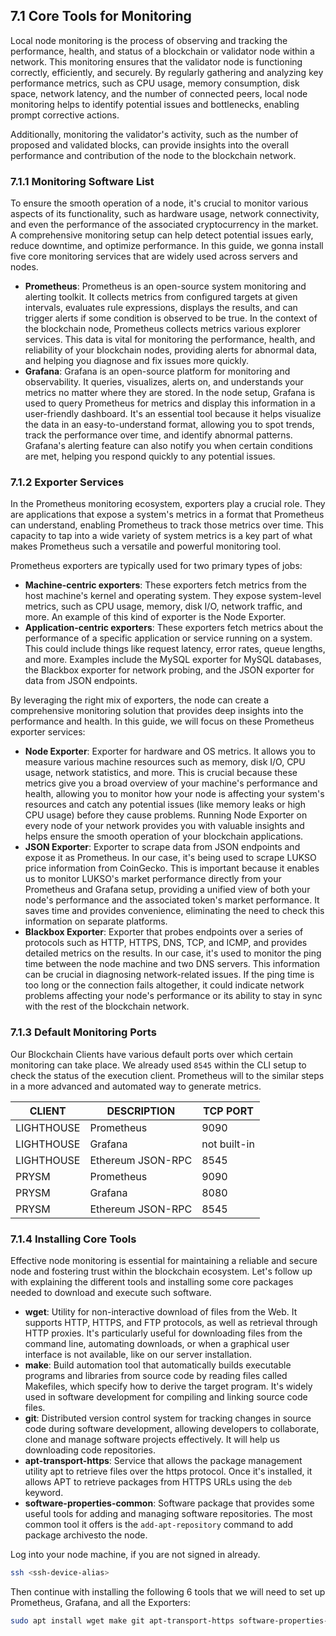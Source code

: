 ## 7.1 Core Tools for Monitoring

Local node monitoring is the process of observing and tracking the performance, health, and status of a blockchain or validator node within a network. This monitoring ensures that the validator node is functioning correctly, efficiently, and securely. By regularly gathering and analyzing key performance metrics, such as CPU usage, memory consumption, disk space, network latency, and the number of connected peers, local node monitoring helps to identify potential issues and bottlenecks, enabling prompt corrective actions.

Additionally, monitoring the validator's activity, such as the number of proposed and validated blocks, can provide insights into the overall performance and contribution of the node to the blockchain network.

### 7.1.1 Monitoring Software List

To ensure the smooth operation of a node, it's crucial to monitor various aspects of its functionality, such as hardware usage, network connectivity, and even the performance of the associated cryptocurrency in the market. A comprehensive monitoring setup can help detect potential issues early, reduce downtime, and optimize performance. In this guide, we gonna install five core monitoring services that are widely used across servers and nodes.

- **Prometheus**: Prometheus is an open-source system monitoring and alerting toolkit. It collects metrics from configured targets at given intervals, evaluates rule expressions, displays the results, and can trigger alerts if some condition is observed to be true. In the context of the blockchain node, Prometheus collects metrics various explorer services. This data is vital for monitoring the performance, health, and reliability of your blockchain nodes, providing alerts for abnormal data, and helping you diagnose and fix issues more quickly.
- **Grafana**: Grafana is an open-source platform for monitoring and observability. It queries, visualizes, alerts on, and understands your metrics no matter where they are stored. In the node setup, Grafana is used to query Prometheus for metrics and display this information in a user-friendly dashboard. It's an essential tool because it helps visualize the data in an easy-to-understand format, allowing you to spot trends, track the performance over time, and identify abnormal patterns. Grafana's alerting feature can also notify you when certain conditions are met, helping you respond quickly to any potential issues.

### 7.1.2 Exporter Services

In the Prometheus monitoring ecosystem, exporters play a crucial role. They are applications that expose a system's metrics in a format that Prometheus can understand, enabling Prometheus to track those metrics over time. This capacity to tap into a wide variety of system metrics is a key part of what makes Prometheus such a versatile and powerful monitoring tool.

Prometheus exporters are typically used for two primary types of jobs:

- **Machine-centric exporters**: These exporters fetch metrics from the host machine's kernel and operating system. They expose system-level metrics, such as CPU usage, memory, disk I/O, network traffic, and more. An example of this kind of exporter is the Node Exporter.
- **Application-centric exporters**: These exporters fetch metrics about the performance of a specific application or service running on a system. This could include things like request latency, error rates, queue lengths, and more. Examples include the MySQL exporter for MySQL databases, the Blackbox exporter for network probing, and the JSON exporter for data from JSON endpoints.

By leveraging the right mix of exporters, the node can create a comprehensive monitoring solution that provides deep insights into the performance and health. In this guide, we will focus on these Prometheus exporter services:

- **Node Exporter**: Exporter for hardware and OS metrics. It allows you to measure various machine resources such as memory, disk I/O, CPU usage, network statistics, and more. This is crucial because these metrics give you a broad overview of your machine's performance and health, allowing you to monitor how your node is affecting your system's resources and catch any potential issues (like memory leaks or high CPU usage) before they cause problems. Running Node Exporter on every node of your network provides you with valuable insights and helps ensure the smooth operation of your blockchain applications.
- **JSON Exporter**: Exporter to scrape data from JSON endpoints and expose it as Prometheus. In our case, it's being used to scrape LUKSO price information from CoinGecko. This is important because it enables us to monitor LUKSO's market performance directly from your Prometheus and Grafana setup, providing a unified view of both your node's performance and the associated token's market performance. It saves time and provides convenience, eliminating the need to check this information on separate platforms.
- **Blackbox Exporter**: Exporter that probes endpoints over a series of protocols such as HTTP, HTTPS, DNS, TCP, and ICMP, and provides detailed metrics on the results. In our case, it's used to monitor the ping time between the node machine and two DNS servers. This information can be crucial in diagnosing network-related issues. If the ping time is too long or the connection fails altogether, it could indicate network problems affecting your node's performance or its ability to stay in sync with the rest of the blockchain network.

### 7.1.3 Default Monitoring Ports

Our Blockchain Clients have various default ports over which certain monitoring can take place. We already used `8545` within the CLI setup to check the status of the execution client. Prometheus will to the similar steps in a more advanced and automated way to generate metrics.

| CLIENT     | DESCRIPTION       | TCP PORT     |
| ---------- | ----------------- | ------------ |
| LIGHTHOUSE | Prometheus        | 9090         |
| LIGHTHOUSE | Grafana           | not built-in |
| LIGHTHOUSE | Ethereum JSON-RPC | 8545         |
| PRYSM      | Prometheus        | 9090         |
| PRYSM      | Grafana           | 8080         |
| PRYSM      | Ethereum JSON-RPC | 8545         |

### 7.1.4 Installing Core Tools

Effective node monitoring is essential for maintaining a reliable and secure node and fostering trust within the blockchain ecosystem. Let's follow up with explaining the different tools and installing some core packages needed to download and execute such software.

- **wget**: Utility for non-interactive download of files from the Web. It supports HTTP, HTTPS, and FTP protocols, as well as retrieval through HTTP proxies. It's particularly useful for downloading files from the command line, automating downloads, or when a graphical user interface is not available, like on our server installation.
- **make**: Build automation tool that automatically builds executable programs and libraries from source code by reading files called Makefiles, which specify how to derive the target program. It's widely used in software development for compiling and linking source code files.
- **git**: Distributed version control system for tracking changes in source code during software development, allowing developers to collaborate, clone and manage software projects effectively. It will help us downloading code repositories.
- **apt-transport-https**: Service that allows the package management utility apt to retrieve files over the https protocol. Once it's installed, it allows APT to retrieve packages from HTTPS URLs using the `deb` keyword.
- **software-properties-common**: Software package that provides some useful tools for adding and managing software repositories. The most common tool it offers is the `add-apt-repository` command to add package archivesto the node.

Log into your node machine, if you are not signed in already.

```sh
ssh <ssh-device-alias>
```

Then continue with installing the following 6 tools that we will need to set up Prometheus, Grafana, and all the Exporters:

```sh
sudo apt install wget make git apt-transport-https software-properties-common
```
